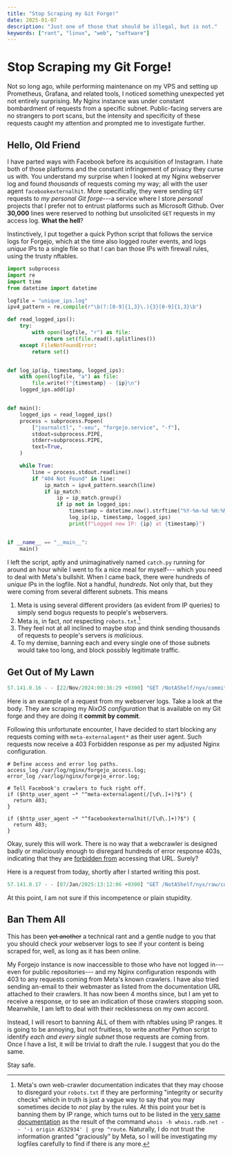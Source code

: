 ```yaml
---
title: "Stop Scraping my Git Forge!"
date: 2025-01-07
description: "Just one of those that should be illegal, but is not."
keywords: ["rant", "linux", "web", "software"]
---
```


# Stop Scraping my Git Forge!

Not so long ago, while performing maintenance on my VPS and setting up
Prometheus, Grafana, and related tools, I noticed something unexpected yet not
entirely surprising. My Nginx instance was under constant bombardment of
requests from a specific subnet. Public-facing servers are no strangers to port
scans, but the intensity and specificity of these requests caught my attention
and prompted me to investigate further.

## Hello, Old Friend

I have parted ways with Facebook before its acquisition of Instagram. I hate
both of those platforms and the constant infringement of privacy they curse us
with. You understand my surprise when I looked at my Nginx webserver log and
found _thousands_ of requests coming my way; all with the user agent
`facebookexternalhit`. More specifically, they were sending `GET` requests to
_my personal Git forge_---a service where I store _personal_ projects that I
prefer not to entrust platforms such as Microsoft Github. Over **30,000** lines
were reserved to nothing but unsolicited `GET` requests in my access log. **What
the hell**?

Instinctively, I put together a quick Python script that follows the service
logs for Forgejo, which at the time also logged router events, and logs _unique_
IPs to a single file so that I can ban those IPs with firewall rules, using the
trusty nftables.

```python
import subprocess
import re
import time
from datetime import datetime

logfile = "unique_ips.log"
ipv4_pattern = re.compile(r"\b(?:[0-9]{1,3}\.){3}[0-9]{1,3}\b")

def read_logged_ips():
    try:
        with open(logfile, "r") as file:
            return set(file.read().splitlines())
    except FileNotFoundError:
        return set()


def log_ip(ip, timestamp, logged_ips):
    with open(logfile, "a") as file:
        file.write(f"{timestamp} - {ip}\n")
    logged_ips.add(ip)


def main():
    logged_ips = read_logged_ips()
    process = subprocess.Popen(
        ["journalctl", "-xeu", "forgejo.service", "-f"],
        stdout=subprocess.PIPE,
        stderr=subprocess.PIPE,
        text=True,
    )

    while True:
        line = process.stdout.readline()
        if "404 Not Found" in line:
            ip_match = ipv4_pattern.search(line)
            if ip_match:
                ip = ip_match.group()
                if ip not in logged_ips:
                    timestamp = datetime.now().strftime("%Y-%m-%d %H:%M:%S")
                    log_ip(ip, timestamp, logged_ips)
                    print(f"Logged new IP: {ip} at {timestamp}")


if __name__ == "__main__":
    main()
```

I left the script, aptly and unimaginatively named `catch.py` running for around
an hour while I went to fix a nice meal for myself--- which you need to deal
with Meta's bullshit. When I came back, there were hundreds of _unique_ IPs in
the logfile. Not a handful, _hundreds_. Not only that, but they were coming from
several different subnets. This means

1. Meta is using several different providers (as evident from IP queries) to
   simply send bogus requests to people's webservers.
2. Meta is, in fact, _not_ respecting `robots.txt`.[^1]
3. They feel not at all inclined to maybe stop and think sending thousands of
   requests to people's servers _is malicious_.
4. To my demise, banning each and every single one of those subnets would take
   too long, and block possibly legitimate traffic.

## Get Out of My Lawn

```js
57.141.0.16 - - [22/Nov/2024:00:36:29 +0300] "GET /NotAShelf/nyx/commits/commit/4c82e5ee05fabd315a6e5c656fd72e11c93c4cfd/homes/notashelf/services/wayland/hyprpaper HTTP/2.0" 403 146 "-" "meta-externalagent/1.1 (+https://developers.facebook.com/docs/sharing/webmasters/crawler)"
```

Here is an example of a request from my webserver logs. Take a look at the body.
They are scraping my _NixOS configuration_ that is available on my Git forge and
they are doing it **commit by commit**.

Following this unfortunate encounter, I have decided to start blocking any
requests coming with `meta-externalagent*` as their user agent. Such requests
now receive a 403 Forbidden response as per my adjusted Nginx configuration.

```nginx
# Define access and error log paths.
access_log /var/log/nginx/forgejo_access.log;
error_log /var/log/nginx/forgejo_error.log;

# Tell Facebook's crawlers to fuck right off.
if ($http_user_agent ~* "^meta-externalagent(/[\d\.]+)?$") {
  return 403;
}

if ($http_user_agent ~* "^facebookexternalhit(/[\d\.]+)?$") {
  return 403;
}
```

[forbidden from]: https://developer.mozilla.org/en-US/docs/Web/HTTP/Status/403

Okay, surely this will work. There is no way that a webcrawler is designed badly
or maliciously enough to disregard hundreds of error response 403s, indicating
that they are [forbidden from] accessing that URL. Surely?

Here is a request from today, shortly after I started writing this post.

```js
57.141.0.17 - - [07/Jan/2025:13:12:06 +0300] "GET /NotAShelf/nyx/raw/commit/93d16a3edbaa8177c76ed84c4c5b489649faa609/modules/common/options/default.nix HTTP/2.0" 403 146 "-" "meta-externalagent/1.1 (+https://developers.facebook.com/docs/sharing/webmasters/crawler)"
```

At this point, I am not sure if this incompetence or plain stupidity.

## Ban Them All

This has been ~~yet another~~ a technical rant and a gentle nudge to you that
you should check _your_ webserver logs to see if your content is being scraped
for, well, as long as it has been online.

My Forgejo instance is now inaccessible to those who have not logged in---even
for public repositories--- and my Nginx configuration responds with 403 to any
requests coming from Meta's known crawlers. I have also tried sending an-email
to their webmaster as listed from the documentation URL attached to their
crawlers. It has now been 4 months since, but I am yet to receive a response, or
to see an indication of those crawlers stopping soon. Meanwhile, I am left to
deal with their recklessness on my own accord.

Instead, I will resort to banning ALL of them with nftables using IP ranges. It
is going to be annoying, but not fruitless, to write another Python script to
identify _each and every single subnet_ those requests are coming from. Once I
have a list, it will be trivial to draft the rule. I suggest that you do the
same.

Stay safe.

[very same documentation]: https://developers.facebook.com/docs/sharing/webmasters/web-crawlers

[^1]: Meta's own web-crawler documentation indicates that they may choose to
    disregard your `robots.txt` if they are performing "integrity or security
    checks" which in truth is just a vague way to say that you may sometimes
    decide to _not_ play by the rules. At this point your bet is banning them by
    IP range, which turns out to be listed in the [very same documentation] as
    the result of the command
    `whois -h whois.radb.net -- '-i origin AS32934' | grep ^route`. Naturally, I
    do not trust the information granted "graciously" by Meta, so I will be
    investigating my logfiles carefully to find if there is any more.
